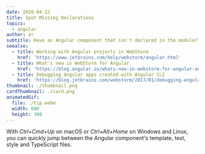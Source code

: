 ```yaml
---
date: 2020-04-22
title: Spot Missing Declarations
topics:
  - angular
author: er
subtitle: Have an Angular component that isn't declared in the module? No worries!
seealso:
  - title: Working with Angular projects in WebStorm
    href: 'https://www.jetbrains.com/help/webstorm/angular.html'
  - title: What's new in WebStorm for Angular
    href: 'https://blog.angular.io/whats-new-in-webstorm-for-angular-acd804b84ec9'
  - title: Debugging Angular apps created with Angular CLI
    href: 'https://blog.jetbrains.com/webstorm/2017/01/debugging-angular-apps/'
thumbnail: ./thumbnail.png
cardThumbnail: ./card.png
animatedGif:
  file: ./tip.webm
  width: 600
  height: 300
---
```

With *Ctrl+Cmd+Up* on macOS or *Ctrl+Alt+Home* on Windows and Linux, you can quickly jump between the Angular component's template, test, style and TypeScript files.
